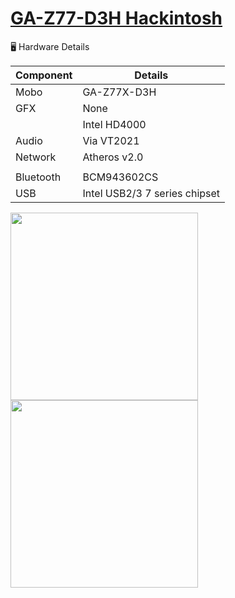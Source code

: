 # <a href="https://www.gigabyte.com/Motherboard/GA-Z77-D3H-rev-10#ov">GA-Z77-D3H Hackintosh</a>

<g-emoji class="g-emoji" alias="desktop_computer" fallback-src="https://github.githubassets.com/images/icons/emoji/unicode/1f5a5.png">🖥</g-emoji> Hardware Details</h2>
<table>
<thead>
<tr>
<th>Component</th>
<th>Details</th>
</tr>
</thead>
<tbody>
<tr>
<td>Mobo</td>
<td>GA-Z77X-D3H</td>
</tr>
<tr>
<td>GFX</td>
<td>None</td>
</tr>
<tr>
<td></td>
<td>Intel HD4000</td>
</tr>
<tr>
<td>Audio</td>
<td>Via VT2021</td>
</tr>
<tr>
<td>Network</td>
<td>Atheros v2.0</td>
</tr>
<tr>
<td></td>
<td></td>
</tr>
<tr>
<td>Bluetooth</td>
<td>BCM943602CS</td>
</tr>
<tr>
<td>USB</td>
<td>Intel USB2/3 7 series chipset</td>
</tr>
</table>

<img src="https://static.gigabyte.com/StaticFile/Image/Global/1161dd75470bbb347310fed3d2d280fa/Product/8692/png/1000" width="300">
<img src="https://static.gigabyte.com/StaticFile/Image/Global/bb46101b4eeeaf30b02ee596b7264d68/Product/8694/webp/1000" width="300">

